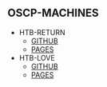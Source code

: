## OSCP-MACHINES
- HTB-RETURN
  - [GITHUB](https://github.com/KrakenEU/HTB-Return)
  - [PAGES](https://krakeneu.github.io/HTB-Return/)
- HTB-LOVE
  - [GITHUB](https://github.com/KrakenEU/HTB-Love)
  - [PAGES](https://krakeneu.github.io/HTB-Love/)
